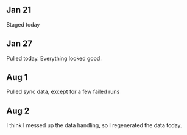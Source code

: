 ## Jan 21

Staged today

## Jan 27

Pulled today. Everything looked good.

## Aug 1

Pulled sync data, except for a few failed runs

## Aug 2

I think I messed up the data handling, so I regenerated the data today.